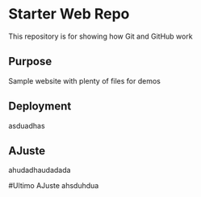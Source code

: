 # Starter Web Repo

This repository is for showing how Git and GitHub work

## Purpose

Sample website with plenty of files for demos

## Deployment
asduadhas

## AJuste
ahudadhaudadada

#Ultimo AJuste
ahsduhdua